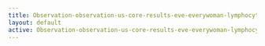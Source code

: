 ```yaml
---
title: Observation-observation-us-core-results-eve-everywoman-lymphocytes-intro
layout: default
active: Observation-observation-us-core-results-eve-everywoman-lymphocytes-intro
---
```


